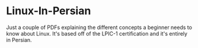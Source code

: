 # Linux-In-Persian
Just a couple of PDFs explaining the different concepts a beginner needs to know about Linux. It's based off of the LPIC-1 certification and it's entirely in Persian.
